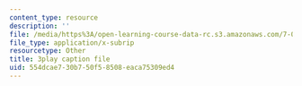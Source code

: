 ```yaml
---
content_type: resource
description: ''
file: /media/https%3A/open-learning-course-data-rc.s3.amazonaws.com/7-01sc-fundamentals-of-biology-fall-2011/554dcae730b750f58508eaca75309ed4_nCBTC3-xsLM.vtt
file_type: application/x-subrip
resourcetype: Other
title: 3play caption file
uid: 554dcae7-30b7-50f5-8508-eaca75309ed4
---
```

